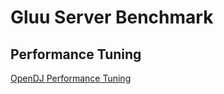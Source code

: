 # Gluu Server Benchmark

## Performance Tuning

[OpenDJ Performance Tuning](http://opendj.forgerock.org/opendj-server/doc/admin-guide/index/chap-tuning.html)

